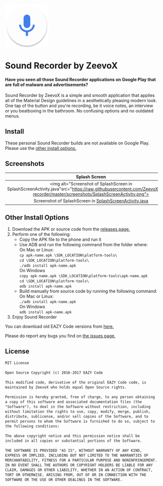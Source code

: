 ![Sound Recorder Icon](https://github.com/ZeevoX/sound-recorder/raw/master/app/src/main/res/mipmap-xxhdpi/ic_launcher.png)

# Sound Recorder by ZeevoX

#### Have you seen all those Sound Recorder applications on Google Play that are full of malware and advertisements?

Sound Recorder by ZeevoX is a simple and smooth application that applies all of the Material Design guidelines in a aesthetically pleasing modern look. One tap of the button and you're recording, be it voice notes, an interview or you beatboxing in the bathroom. No confusing options and no outdated menus.

## Install

These personal Sound Recorder builds are not available on Google Play. Please use the [other install options.](#otherinstalloptions)

<!--##### Stable releases:

[![Google Play](https://play.google.com/intl/en_gb/badges/images/badge_new.png)](https://play.google.com/store/apps/details?id=com.zeevox.recorder)

###### Beta releases:

[![Google Play](https://play.google.com/intl/en_gb/badges/images/badge_new.png)](https://play.google.com/store/apps/details?id=com.zeevox.recorder)-->

## Screenshots

| Splash Screen | Tutorial | Settings|
|:-:|:-:|:-:|
|<img alt="Screenshot of SplashScreen in SplashScreenActivity.java"src="https://raw.githubusercontent.com/ZeevoX/sound-recorder/master/screenshots/SplashScreenActivity.png"></img>|<img alt="Screenshot of Tutorial in MainActivity.java"src="https://raw.githubusercontent.com/ZeevoX/sound-recorder/master/screenshots/MainActivityTutorial.png"></img>|<img alt="Screenshot of Settings features in SettingsActivity.java"src="https://raw.githubusercontent.com/ZeevoX/sound-recorder/master/screenshots/SettingsActivity.png"></img>|
| Screenshot of SplashScreen in [SplashScreenActivity.java](https://github.com/ZeevoX/sound-recorder/blob/master/app/src/main/java/com/zeevox/recorder/SplashScreenActivity.java) | Screenshot of Tutorial in [MainActivity.java](https://github.com/ZeevoX/sound-recorder/blob/master/app/src/main/java/com/zeevox/recorder/MainActivity.java#L87) | Screenshot of Settings features in [SettingsActivity.java](https://github.com/ZeevoX/sound-recorder/blob/master/app/src/main/java/com/zeevox/recorder/SettingsActivity.java)

## <a name="otherinstalloptions"></a>Other Install Options

1. Download the APK or source code from the [releases page.](https://github.com/ZeevoX/sound-recorder/releases)
2. Perform one of the following:
   - Copy the APK file to the phone and run it
   - Use ADB and run the following command from the folder where:<br>
      On Mac or Linux:<br>
      `cp apk-name.apk \SDK_LOCATION\platform-tools\`<br>
      `cd \SDK_LOCATION\platform-tools\`<br>
      `./adb install apk-name.apk`<br>
      On Windows<br>
         `copy apk-name.apk \SDK_LOCATION\platform-tools\apk-name.apk`<br>
         `cd \SDK_LOCATION\platform-tools\`<br>
         `adb install apk-name.apk`<br>
   - Build manually from source code by running the following command:<br>
      On Mac or Linux:<br>
      `./adb install apk-name.apk`<br>
      On Windows<br>
      `adb install apk-name.apk`<br>
3. Enjoy Sound Recorder

You can download old EAZY Code versions from [here.](https://github.com/ZeevoX/sound-recorder/tree/master/apk)

Please do report any bugs you find on [the issues page.](https://github.com/ZeevoX/sound-recorder/issues)

## License

```
MIT License

Open Source Copyright (c) 2016-2017 EAZY Code

This modified code, derivative of the original EAZY Code code, is maintained by ZeevoX who holds equal Open Source rights.

Permission is hereby granted, free of charge, to any person obtaining a copy of this software and associated documentation files (the "Software"), to deal in the Software without restriction, including without limitation the rights to use, copy, modify, merge, publish, distribute, sublicense, and/or sell copies of the Software, and to permit persons to whom the Software is furnished to do so, subject to the following conditions:

The above copyright notice and this permission notice shall be included in all copies or substantial portions of the Software.

THE SOFTWARE IS PROVIDED "AS IS", WITHOUT WARRANTY OF ANY KIND, EXPRESS OR IMPLIED, INCLUDING BUT NOT LIMITED TO THE WARRANTIES OF MERCHANTABILITY, FITNESS FOR A PARTICULAR PURPOSE AND NONINFRINGEMENT. IN NO EVENT SHALL THE AUTHORS OR COPYRIGHT HOLDERS BE LIABLE FOR ANY CLAIM, DAMAGES OR OTHER LIABILITY, WHETHER IN AN ACTION OF CONTRACT, TORT OR OTHERWISE, ARISING FROM, OUT OF OR IN CONNECTION WITH THE SOFTWARE OR THE USE OR OTHER DEALINGS IN THE SOFTWARE.
```
